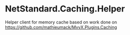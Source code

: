 # NetStandard.Caching.Helper
Helper client for memory cache based on work done on https://github.com/mathieumack/MvvX.Plugins.Caching
